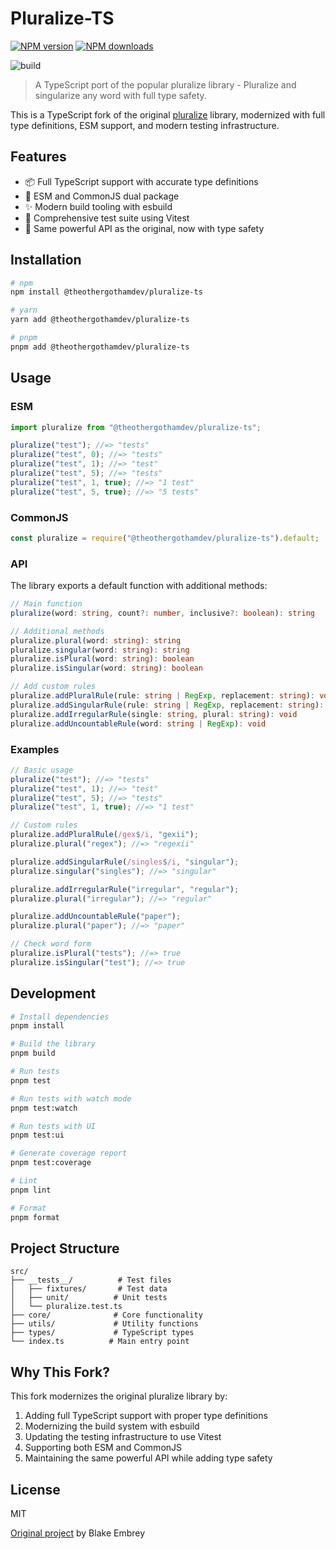# Pluralize-TS

<!-- [START badges] -->

[![NPM version](https://img.shields.io/npm/v/@theothergothamdev/pluralize-ts.svg)](https://www.npmjs.com/package/@theothergothamdev/pluralize-ts)
[![NPM downloads](https://img.shields.io/npm/dm/@theothergothamdev/pluralize-ts.svg)](https://www.npmjs.com/package/@theothergothamdev/pluralize-ts)

![build](https://github.com/theothergothamdev/pluralize-ts/actions/workflows/build.yml/badge.svg)

<!-- [END badges] -->

> A TypeScript port of the popular pluralize library - Pluralize and singularize any word with full type safety.

This is a TypeScript fork of the original [pluralize](https://github.com/blakeembrey/pluralize) library, modernized with full type definitions, ESM support, and modern testing infrastructure.

## Features

- 📦 Full TypeScript support with accurate type definitions
- 🚀 ESM and CommonJS dual package
- ✨ Modern build tooling with esbuild
- 🧪 Comprehensive test suite using Vitest
- 💪 Same powerful API as the original, now with type safety

## Installation

```bash
# npm
npm install @theothergothamdev/pluralize-ts

# yarn
yarn add @theothergothamdev/pluralize-ts

# pnpm
pnpm add @theothergothamdev/pluralize-ts
```

## Usage

### ESM

```typescript
import pluralize from "@theothergothamdev/pluralize-ts";

pluralize("test"); //=> "tests"
pluralize("test", 0); //=> "tests"
pluralize("test", 1); //=> "test"
pluralize("test", 5); //=> "tests"
pluralize("test", 1, true); //=> "1 test"
pluralize("test", 5, true); //=> "5 tests"
```

### CommonJS

```typescript
const pluralize = require("@theothergothamdev/pluralize-ts").default;
```

### API

The library exports a default function with additional methods:

```typescript
// Main function
pluralize(word: string, count?: number, inclusive?: boolean): string

// Additional methods
pluralize.plural(word: string): string
pluralize.singular(word: string): string
pluralize.isPlural(word: string): boolean
pluralize.isSingular(word: string): boolean

// Add custom rules
pluralize.addPluralRule(rule: string | RegExp, replacement: string): void
pluralize.addSingularRule(rule: string | RegExp, replacement: string): void
pluralize.addIrregularRule(single: string, plural: string): void
pluralize.addUncountableRule(word: string | RegExp): void
```

### Examples

```typescript
// Basic usage
pluralize("test"); //=> "tests"
pluralize("test", 1); //=> "test"
pluralize("test", 5); //=> "tests"
pluralize("test", 1, true); //=> "1 test"

// Custom rules
pluralize.addPluralRule(/gex$/i, "gexii");
pluralize.plural("regex"); //=> "regexii"

pluralize.addSingularRule(/singles$/i, "singular");
pluralize.singular("singles"); //=> "singular"

pluralize.addIrregularRule("irregular", "regular");
pluralize.plural("irregular"); //=> "regular"

pluralize.addUncountableRule("paper");
pluralize.plural("paper"); //=> "paper"

// Check word form
pluralize.isPlural("tests"); //=> true
pluralize.isSingular("test"); //=> true
```

## Development

```bash
# Install dependencies
pnpm install

# Build the library
pnpm build

# Run tests
pnpm test

# Run tests with watch mode
pnpm test:watch

# Run tests with UI
pnpm test:ui

# Generate coverage report
pnpm test:coverage

# Lint
pnpm lint

# Format
pnpm format
```

## Project Structure

```
src/
├── __tests__/          # Test files
│   ├── fixtures/       # Test data
│   ├── unit/          # Unit tests
│   └── pluralize.test.ts
├── core/              # Core functionality
├── utils/             # Utility functions
├── types/             # TypeScript types
└── index.ts          # Main entry point
```

## Why This Fork?

This fork modernizes the original pluralize library by:

1. Adding full TypeScript support with proper type definitions
2. Modernizing the build system with esbuild
3. Updating the testing infrastructure to use Vitest
4. Supporting both ESM and CommonJS
5. Maintaining the same powerful API while adding type safety

## License

MIT

[Original project](https://github.com/blakeembrey/pluralize) by Blake Embrey
